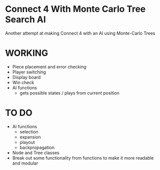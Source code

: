 # Connect 4 With Monte Carlo Tree Search AI
Another attempt at making Connect 4 with an AI using Monte-Carlo Trees
# WORKING
- Piece placement and error checking
- Player switching
- Display board
- Win check
- AI functions
	- gets possible states / plays from current position
# TO DO
- AI functions
	- selection
	- expansion
	- playout
	- backpropagation
- Node and Tree classes
- Break out some functionality from functions to make it more readable and modular
